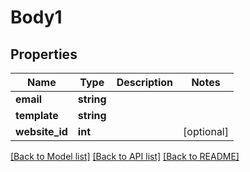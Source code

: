 # Body1

## Properties
Name | Type | Description | Notes
------------ | ------------- | ------------- | -------------
**email** | **string** |  | 
**template** | **string** |  | 
**website_id** | **int** |  | [optional] 

[[Back to Model list]](../README.md#documentation-for-models) [[Back to API list]](../README.md#documentation-for-api-endpoints) [[Back to README]](../README.md)


